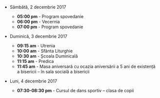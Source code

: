  
* <label>Sâmbătă, 2 decembrie 2017</label>
  * **05:00 pm** - Program spovedanie
  * **06:00 pm** - Vecernia
  * **07:00 pm** - Program spovedanie

* <label>Duminică, 3 decembrie 2017</label>
  * **09:15 am** - Utrenia
  * **10:00 am** - Sfânta Liturghie
  * **10:30 am** - Școala Duminicală
  * **11:15 am** - Predica 
  * **11:45 am** - Masa aniversară cu ocazia aniversării a 5 ani de existență a bisericii – în sala socială a bisericii

* <label>Luni, 4 decembrie 2017</label>
  * **07:30-08:30 pm** - Cursul de dans sportiv – clasa de copii 


